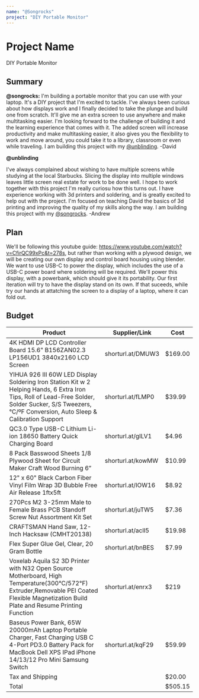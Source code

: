 ```yaml
---
name: "@Songrocks"
project: "DIY Portable Monitor"
---
```


# Project Name

DIY Portable Monitor

## Summary
**@songrocks:**
I'm building a portable monitor that you can use with your laptop. It's a DIY project that I'm excited to tackle. I've always been curious about how displays work and I finally decided to take the plunge and build one from scratch. It'll give me an extra screen to use anywhere and make multitasking easier. I'm looking forward to the challenge of building it and the learning experience that comes with it. The added screen will increase productivity and make multitasking easier, it also gives you the flexibility to work and move around, you could take it to a library, classroom or even while traveling. I am building this project with my  [@unblinding](https://github.com/unblinding).  -David

**@unblinding**

I've always complained about wishing to have multiple screens while studying at the local Starbucks. Slicing the display into multiple windows leaves little screen real estate for work to be done well. I hope to work together with this project I'm really curiosu how this turns out. I have experience working with 3d printers and soldering, and is greatly excited to help out with the project. I'm focused on teaching David the basics of 3d printing and improving the quality of my skills along the way. I am building this project with my  [@songrocks](https://github.com/songrocks).  -Andrew

## Plan
We'll be following this youtube guide: https://www.youtube.com/watch?v=CfirQC99xPc&t=278s, but rather than working with a plywood design, we will be creating our own display and control board housing using blender. We want to use USB-C to power the display, which includes the use of a USB-C power board where soldering will be required. We'll power this display, with a powerbank, which should give it its portability. Our first iteration will try to have the display stand on its own. If that suceeds, while try our hands at attatching the screen to a display of a laptop, where it can fold out. 

 

## Budget
| Product         | Supplier/Link                         | Cost   |
| --------------- | ------------------------------------- | ------ |
| 4K HDMI DP LCD Controller Board 15.6" B156ZAN02.3 LP156UD1 3840x2160 LCD Screen| shorturl.at/DMUW3 | $169.00 |
| YIHUA 926 III 60W LED Display Soldering Iron Station Kit w 2 Helping Hands, 6 Extra Iron Tips, Roll of Lead-Free Solder, Solder Sucker, S/S Tweezers, °C/ºF Conversion, Auto Sleep & Calibration Support | shorturl.at/fLMP0 | $39.99 |
|QC3.0 Type USB-C Lithium Li-ion 18650 Battery Quick Charging Board | shorturl.at/gILV1 | $4.96 |
| 8 Pack Basswood Sheets 1/8 Plywood Sheet for Circuit Maker Craft Wood Burning 6” | shorturl.at/kowMW |$10.99 |
| 12" x 60" Black Carbon Fiber Vinyl Film Wrap 3D Bubble Free Air Release 1ftx5ft | shorturl.at/IOW16 | $8.92 | 
| 270Pcs M2 3-25mm Male to Female Brass PCB Standoff Screw Nut Assortment Kit Set | shorturl.at/juTW5 | $7.36 |  
| CRAFTSMAN Hand Saw, 12-Inch Hacksaw (CMHT20138) | shorturl.at/aclI5 | $19.98 |
|Flex Super Glue Gel, Clear, 20 Gram Bottle | shorturl.at/bnBES | $7.99 |
| Voxelab Aquila S2 3D Printer with N32 Open Source Motherboard, High Temperature(300°C/572°F) Extruder,Removable PEI Coated Flexible Magnetization Build Plate and Resume Printing Function | shorturl.at/enrx3 | $219 | 
| Baseus Power Bank, 65W 20000mAh Laptop Portable Charger, Fast Charging USB C 4-Port PD3.0 Battery Pack for MacBook Dell XPS IPad iPhone 14/13/12 Pro Mini Samsung Switch | shorturl.at/kqF29 | $59.99 | 
|Tax and Shipping |                                       | $20.00  |
| Total           |                                       | $505.15 |
